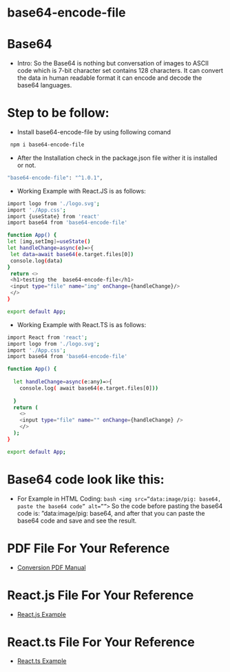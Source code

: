 # base64-encode-file

# Base64
* Intro: So the Base64 is nothing but conversation of images to ASCII code which is 7-bit character set contains 128 characters.
It can convert the data in human readable format it can encode and decode the base64 languages.

# Step to be follow:
* Install base64-encode-file by using following comand
 ```bash
  npm i base64-encode-file
```
* After the Installation check in the package.json file wither it
is installed or not.
 ```bash
 "base64-encode-file": "^1.0.1",
  ```
* Working Example with React.JS is as follows:
 ```bash
 import logo from './logo.svg';
import './App.css';
import {useState} from 'react'
import base64 from 'base64-encode-file'

function App() {
let [img,setImg]=useState()
let handleChange=async(e)=>{
  let data=await base64(e.target.files[0])
  console.log(data)
}
  return <>
  <h1>testing the  base64-encode-file</h1>
  <input type="file" name="img" onChange={handleChange}/>
  </>
}

export default App;
```
* Working Example with React.TS is as follows:

```bash
import React from 'react';
import logo from './logo.svg';
import './App.css';
import base64 from 'base64-encode-file'

function App() {
 
  let handleChange=async(e:any)=>{
    console.log( await base64(e.target.files[0]))
 
  }
  return (
    <>
    <input type="file" name="" onChange={handleChange} />
    </>
  );
}

export default App;

```

# Base64 code look like this:

* For Example in HTML Coding: ```bash <img src=”data:image/pig: base64, paste the base64 code” alt=””>```
So the code before pasting the base64 code is: ”data:image/pig: base64, and after that you can
paste the base64 code and save and see the result.

# PDF File For Your Reference

* [Conversion PDF Manual](https://github.com/wa5/base64-encode-file/blob/main/Base64.pdf)

# React.js File For Your Reference

* [React.js Example](https://github.com/wa5/base64-encode-file-react-js-example/tree/main/exmple)

# React.ts File For Your Reference

* [React.ts Example](https://github.com/wa5/base64-encode-file-react-js-example/blob/main/flipkart-react/src/App.tsx)